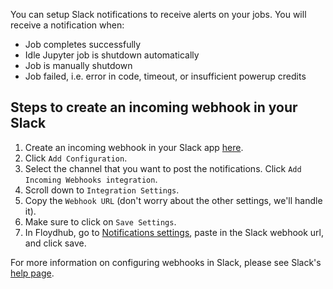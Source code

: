You can setup Slack notifications to receive alerts on your jobs.  You will receive a notification when:

* Job completes successfully
* Idle Jupyter job is shutdown automatically
* Job is manually shutdown
* Job failed, i.e. error in code, timeout, or insufficient powerup credits


## Steps to create an incoming webhook in your Slack

1. Create an incoming webhook in your Slack app [here](https://slack.com/apps/A0F7XDUAZ-incoming-webhooks).
1. Click `Add Configuration`.
1. Select the channel that you want to post the notifications. Click `Add Incoming Webhooks integration`.
1. Scroll down to `Integration Settings`.
1. Copy the `Webhook URL` (don't worry about the other settings, we'll handle it).
1. Make sure to click on `Save Settings`.
1. In Floydhub, go to [Notifications settings](https://www.floydhub.com/settings/notifications), paste in the Slack webhook url, and click save.

For more information on configuring webhooks in Slack, please see Slack's
[help page](https://get.slack.help/hc/en-us/articles/115005265063-Incoming-WebHooks-for-Slack).
